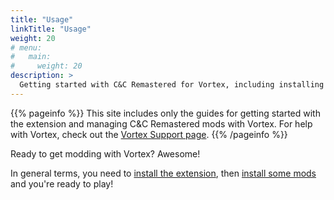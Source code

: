 ```yaml
---
title: "Usage"
linkTitle: "Usage"
weight: 20
# menu:
#   main:
#     weight: 20
description: >
  Getting started with C&C Remastered for Vortex, including installing and managing your mods
---
```


{{% pageinfo %}}
This site includes only the guides for getting started with the extension and managing C&C Remastered mods with Vortex. For help with Vortex, check out the [Vortex Support page](https://www.nexusmods.com/about/vortex/).
{{% /pageinfo %}}

Ready to get modding with Vortex? Awesome!

In general terms, you need to [install the extension](/docs/usage/installation), then [install some mods](/docs/usage/mods) and you're ready to play!